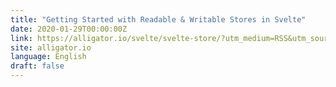 ```yaml
---
title: "Getting Started with Readable & Writable Stores in Svelte"
date: 2020-01-29T00:00:00Z
link: https://alligator.io/svelte/svelte-store/?utm_medium=RSS&utm_source=news.12bit.vn
site: alligator.io
language: English
draft: false
---
```

